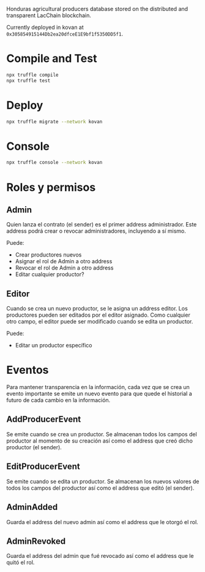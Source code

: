 Honduras agricultural producers database stored on the distributed and transparent LacChain blockchain.

Currently deployed in kovan at `0x305854915144Db2ea20dfceE1E9bf1f5350DD5f1`.

# Compile and Test

```bash
npx truffle compile
npx truffle test
```

# Deploy

```bash
npx truffle migrate --network kovan
```

# Console

```bash
npx truffle console --network kovan
```

# Roles y permisos

## Admin

Quien lanza el contrato (el sender) es el primer address administrador. Este address podrá crear o revocar administradores, incluyendo a sí mismo.

Puede:

* Crear productores nuevos
* Asignar el rol de Admin a otro address
* Revocar el rol de Admin a otro address
* Editar cualquier productor?

## Editor

Cuando se crea un nuevo productor, se le asigna un address editor. Los productores pueden ser editados por el editor asignado. Como cualquier otro campo, el editor puede ser modificado cuando se edita un productor.

Puede:

* Editar un productor específico

# Eventos

Para mantener transparencia en la información, cada vez que se crea un evento importante se emite un nuevo evento para que quede el historial a futuro de cada cambio en la información.

## AddProducerEvent

Se emite cuando se crea un productor. Se almacenan todos los campos del productor al momento de su creación así como el address que creó dicho productor (el sender).

## EditProducerEvent

Se emite cuando se edita un productor. Se almacenan los nuevos valores de todos los campos del productor así como el address que editó (el sender).

## AdminAdded

Guarda el address del nuevo admin así como el address que le otorgó el rol.

## AdminRevoked

Guarda el address del admin que fué revocado así como el address que le quitó el rol.
